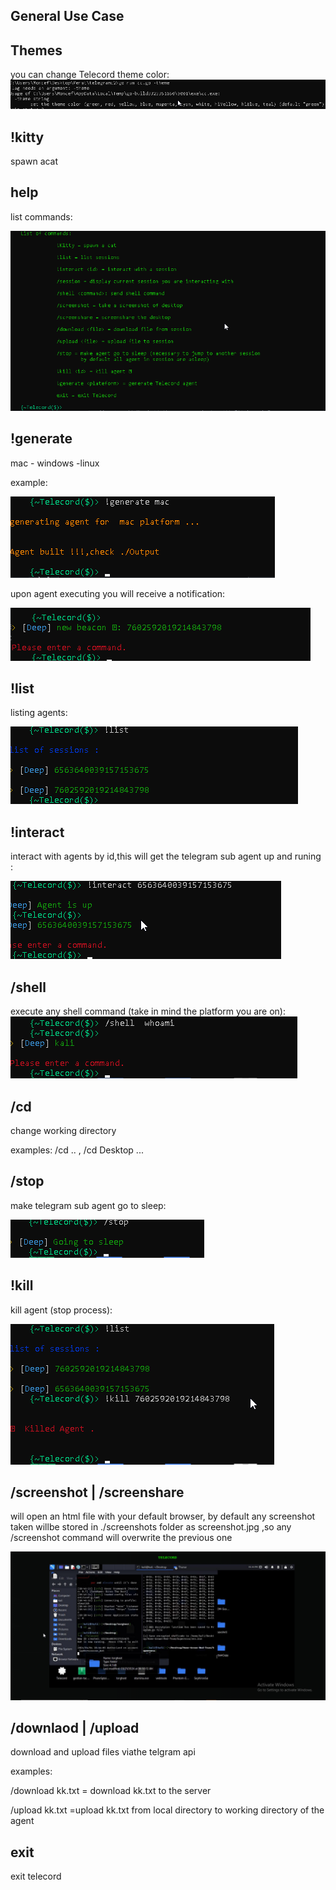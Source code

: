 General Use Case
-----------------

Themes
-------

you can change Telecord theme color:
![alt text](<../images/2024-04-05 04_51_55-C__Windows_System32_cmd.exe.png>)

!kitty
---------- 

spawn acat

help
-------------
list commands:

![alt text](<../images/2024-04-05 04_58_22-telecord.go - telegramc2 - Visual Studio Code.png>)

!generate
----------

mac - windows -linux

example:

![alt text](<../images/2024-04-05 05_04_41-USECASE.md - Telecord - Visual Studio Code.png>)

upon agent executing you will receive a notification:

![alt text](<../images/2024-04-05 05_07_52-C__Windows_System32_cmd.exe - go  run Telecord.go -theme teal.png>)

!list
----------

listing agents:

![alt text](<../images/2024-04-05 05_12_02-C__Windows_System32_cmd.exe - go  run Telecord.go -theme teal.png>)

!interact
-------------

interact with agents by id,this will get the telegram sub agent up and runing :

![alt text](<../images/2024-04-05 05_12_30-C__Windows_System32_cmd.exe - go  run Telecord.go -theme teal.png>)

/shell
--------------

execute any shell command (take in mind the platform you are on):
![alt text](<../images/2024-04-05 05_14_01-C__Windows_System32_cmd.exe - go  run Telecord.go -theme teal.png>)

/cd
-----------------

change working directory

examples: /cd .. , /cd Desktop ...

/stop
-------------

make telegram sub agent go to sleep:

![alt text](<../images/2024-04-05 05_14_29-Kali-Linux-2021.3-vmware-amd64 - VMware Workstation 17 Player (Non-commercial us.png>)

!kill
---------------

kill agent (stop process):

![alt text](<../images/2024-04-05 05_15_28-Kali-Linux-2021.3-vmware-amd64 - VMware Workstation 17 Player (Non-commercial us.png>)


/screenshot | /screenshare
---------------

will open an html file with your default browser, by default any screenshot taken willbe stored in ./screenshots folder as screenshot.jpg ,so any /screenshot command will overwrite the previous one

![alt text](<../images/2024-04-04 15_44_27-.png>)

/downlaod | /upload
-----------------
download and upload files viathe telgram api 

examples:

/download kk.txt = download kk.txt to the server

/upload kk.txt =upload kk.txt from local directory to working directory of the agent 

exit
-----------

exit telecord
